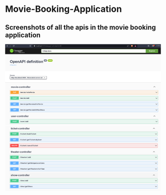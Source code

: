 # Movie-Booking-Application
## Screenshots of all the apis in the movie booking application
![Screenshot of all the API's](https://raw.githubusercontent.com/abilash0045/Movie-Booking-Application/master/screenshots/MovieandUser.png)
![Screenshot of all the API's](https://raw.githubusercontent.com/abilash0045/Movie-Booking-Application/master/screenshots/ticket-theater-show.png)
